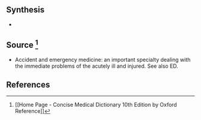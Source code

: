 ## Synthesis
- 
## Source [^1]
- Accident and emergency medicine: an important specialty dealing with the immediate problems of the acutely ill and injured. See also ED.
## References

[^1]: [[Home Page - Concise Medical Dictionary 10th Edition by Oxford Reference]]